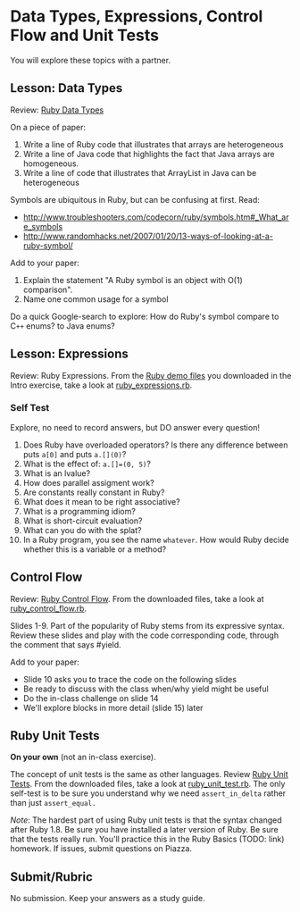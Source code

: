Data Types, Expressions, Control Flow and Unit Tests
====================================================

You will explore these topics with a partner.

Lesson: Data Types
------------------

Review: [Ruby Data Types](../../slides/ruby/1/a-data_types/slides.pdf)

On a piece of paper:

1.  Write a line of Ruby code that illustrates that arrays are heterogeneous
2.  Write a line of Java code that highlights the fact that Java arrays are
    homogeneous.
3.  Write a line of code that illustrates that ArrayList in Java can be
    heterogeneous

Symbols are ubiquitous in Ruby, but can be confusing at first. Read:

-   <http://www.troubleshooters.com/codecorn/ruby/symbols.htm#_What_are_symbols>
-   <http://www.randomhacks.net/2007/01/20/13-ways-of-looking-at-a-ruby-symbol/>

Add to your paper:

1.  Explain the statement "A Ruby symbol is an object with O(1) comparison".
2.  Name one common usage for a symbol

Do a quick Google-search to explore: How do Ruby's symbol compare to C`++`
enums? to Java enums?

Lesson: Expressions
-------------------

Review: Ruby Expressions. From the [Ruby demo files](demo_files) you downloaded
in the Intro exercise, take a look at
[ruby_expressions.rb](demo_files/ruby_expressions.rb).

### Self Test

Explore, no need to record answers, but DO answer every question!

1.  Does Ruby have overloaded operators? Is there any difference between puts
    `a[0]` and puts `a.[](0)`?
2.  What is the effect of: `a.[]=(0, 5)`?
3.  What is an lvalue?
4.  How does parallel assigment work?
5.  Are constants really constant in Ruby?
6.  What does it mean to be right associative?
7.  What is a programming idiom?
8.  What is short-circuit evaluation?
9.  What can you do with the splat?
10. In a Ruby program, you see the name `whatever`. How would Ruby decide
    whether this is a variable or a method?

Control Flow
------------

Review: [Ruby Control Flow](../../slides/ruby/1/b-expressions/slides.pdf). From
the downloaded files, take a look at
[ruby_control_flow.rb](demo_files/ruby_control_flow.rb).

Slides 1-9. Part of the popularity of Ruby stems from its expressive syntax.
Review these slides and play with the code corresponding code, through the
comment that says \#yield.

Add to your paper:

-   Slide 10 asks you to trace the code on the following slides
-   Be ready to discuss with the class when/why yield might be useful
-   Do the in-class challenge on slide 14
-   We'll explore blocks in more detail (slide 15) later

Ruby Unit Tests
---------------

**On your own** (not an in-class exercise).

The concept of unit tests is the same as other languages. Review [Ruby Unit
Tests](../../slides/ruby/1/d-unit_tests/slides.pdf). From the downloaded files,
take a look at [ruby_unit_test.rb](demo_files/ruby_unit_test.rb). The only
self-test is to be sure you understand why we need `assert_in_delta` rather than
just `assert_equal.`

*Note*: The hardest part of using Ruby unit tests is that the syntax changed
after Ruby 1.8. Be sure you have installed a later version of Ruby. Be sure that
the tests really run. You'll practice this in the Ruby Basics (TODO: link)
homework. If issues, submit questions on Piazza.

Submit/Rubric
-------------

No submission. Keep your answers as a study guide.
